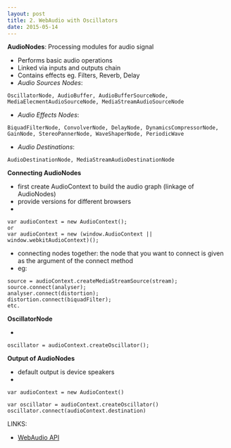 ```yaml
---
layout: post
title: 2. WebAudio with Oscillators
date: 2015-05-14
---
```

**AudioNodes**: Processing modules for audio signal

- Performs basic audio operations
- Linked via inputs and outputs chain
- Contains effects eg. Filters, Reverb, Delay
- *Audio Sources Nodes*:
```
OscillatorNode, AudioBuffer, AudioBufferSourceNode, MediaElecmentAudioSourceNode, MediaStreamAudioSourceNode
```
- *Audio Effects Nodes*:
```
BiquadFilterNode, ConvolverNode, DelayNode, DynamicsCompressorNode, GainNode, StereoPannerNode, WaveShaperNode, PeriodicWave
```
- *Audio Destinations*:
```
AudioDestinationNode, MediaStreamAudioDestinationNode
```

**Connecting AudioNodes**

- first create AudioContext to build the audio graph (linkage of AudioNodes)
- provide versions for different browsers 
- 
```
var audioContext = new AudioContext();
or 
var audioContext = new (window.AudioContext || window.webkitAudioContext)();
```
- connecting nodes together: the node that you want to connect is given as the argument of the connect method
- eg:
```
source = audioContext.createMediaStreamSource(stream);
source.connect(analyser);
analyser.connect(distortion);
distortion.connect(biquadFilter);
etc.
```


**OscillatorNode**

- 
```
oscillator = audioContext.createOscillator();
```

**Output of AudioNodes**

- default output is device speakers
- 
```
var audioContext = new AudioContext()

var oscillator = audioContext.createOscillator()
oscillator.connect(audioContext.destination)
```

LINKS:
- [WebAudio API](https://developer.mozilla.org/en-US/docs/Web/API/Web_Audio_API/Using_Web_Audio_API)
